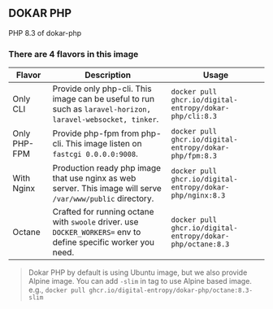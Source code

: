 DOKAR PHP
--- 

PHP 8.3 of dokar-php

### There are 4 flavors in this image

| Flavor | Description | Usage |
| --- | --- | --- | 
| Only CLI | Provide only php-cli. This image can be useful to run such as `laravel-horizon, laravel-websocket, tinker`. | `docker pull ghcr.io/digital-entropy/dokar-php/cli:8.3` |
| Only PHP-FPM | Provide php-fpm from php-cli. This image listen on `fastcgi 0.0.0.0:9008`. | `docker pull ghcr.io/digital-entropy/dokar-php/fpm:8.3` |
| With Nginx | Production ready php image that use nginx as web server. This image will serve `/var/www/public` directory.   | `docker pull ghcr.io/digital-entropy/dokar-php/nginx:8.3` |
Octane | Crafted for running octane with `swoole` driver. use `DOCKER_WORKERS=` env to define specific worker you need.| `docker pull ghcr.io/digital-entropy/dokar-php/octane:8.3`

> Dokar PHP by default is using Ubuntu image, but we also provide Alpine image.
> You can add `-slim` in tag to use Alpine based image. e.g., `docker pull ghcr.io/digital-entropy/dokar-php/octane:8.3-slim` 